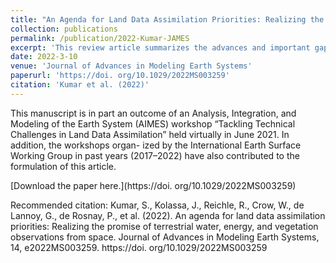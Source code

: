 ```yaml
---
title: "An Agenda for Land Data Assimilation Priorities: Realizing the Promise of Terrestrial Water, Energy, and Vegetation Observations From Space"
collection: publications
permalink: /publication/2022-Kumar-JAMES
excerpt: 'This review article summarizes the advances and important gaps remainin in current land DA research and applications.'
date: 2022-3-10
venue: 'Journal of Advances in Modeling Earth Systems'
paperurl: 'https://doi. org/10.1029/2022MS003259'
citation: 'Kumar et al. (2022)'
---
```

This manuscript is in part an outcome of an Analysis, Integration, and Modeling of the Earth System (AIMES) workshop “Tackling Technical Challenges in Land Data Assimilation” held virtually in June 2021. In addition, the workshops organ- ized by the International Earth Surface Working Group in past years (2017–2022) have also contributed to the formulation of this article.

[Download the paper here.](https://doi. org/10.1029/2022MS003259)

Recommended citation: Kumar, S., Kolassa, J., Reichle, R., Crow, W., de Lannoy, G., de Rosnay, P., et al. (2022). An agenda for land data assimilation priorities: Realizing the promise of terrestrial water, energy, and vegetation observations from space. Journal of Advances in Modeling Earth Systems, 14, e2022MS003259. https://doi. org/10.1029/2022MS003259
